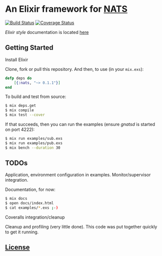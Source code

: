 # An Elixir framework for [NATS](https://nats.io/)
[![Build Status](https://travis-ci.com/nats-io/elixir-nats.svg?token=1fr9zyyTUsvtF9yMNgaJ&branch=master)](https://travis-ci.com/nats-io/elixir-nats)
[![Coverage Status](https://coveralls.io/repos/nats-io/elixir-nats/badge.svg?branch=master&service=github)](https://coveralls.io/github/nats-io/elixir-nats?branch=master)

_Elixir style_ documentation is located [here](doc/index.html)

## Getting Started

Install Elixir

Clone, fork or pull this repository. And then, to use (in your `mix.exs`):
```elixir
defp deps do
    [{:nats, "~> 0.1.1"}]
end
```
To build and test from source:

```sh
$ mix deps.get
$ mix compile
$ mix test --cover
```

If that succeeds, then you can run the examples (ensure _gnatsd_ is started on port 4222):

```sh
$ mix run examples/sub.exs
$ mix run examples/pub.exs
$ mix bench --duration 30
```

## TODOs

Application, environment configuration in examples. Monitor/supervisor integration.

Documentation, for now:
```sh
$ mix docs
$ open docs/index.html
$ cat examples/*.exs ;-)
```

Coveralls integration/cleanup

Cleanup and profiling (very little done). This code was put together quickly to get it running.

## [License](./LICENSE)
